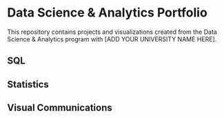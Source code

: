 # Data Science & Analytics Portfolio
This repository contains projects and visualizations created from the Data Science & Analytics program with [ADD YOUR UNIVERSITY NAME HERE].
## SQL
## Statistics
## Visual Communications
